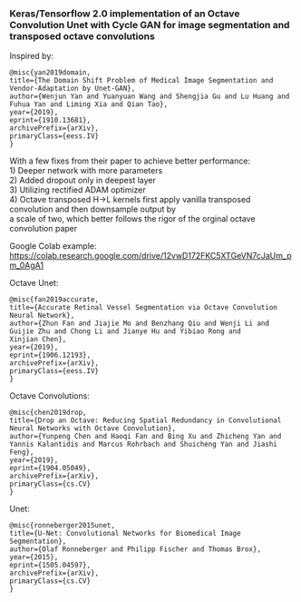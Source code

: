 ### Keras/Tensorflow 2.0 implementation of an Octave Convolution Unet with Cycle GAN for image segmentation and transposed octave convolutions

Inspired by:

    @misc{yan2019domain,
    title={The Domain Shift Problem of Medical Image Segmentation and Vendor-Adaptation by Unet-GAN},
    author={Wenjun Yan and Yuanyuan Wang and Shengjia Gu and Lu Huang and Fuhua Yan and Liming Xia and Qian Tao},
    year={2019},
    eprint={1910.13681},
    archivePrefix={arXiv},
    primaryClass={eess.IV}
    }

With a few fixes from their paper to achieve better performance:  
    1) Deeper network with more parameters    
    2) Added dropout only in deepest layer  
    3) Utilizing rectified ADAM optimizer  
    4) Octave transposed H→L kernels first apply vanilla transposed convolution and then downsample output by   
    a scale of two, which better follows the rigor of the orginal octave convolution paper   

Google Colab example: https://colab.research.google.com/drive/12vwD172FKC5XTGeVN7cJaUm_pm_0AgA1

Octave Unet:

    @misc{fan2019accurate,
    title={Accurate Retinal Vessel Segmentation via Octave Convolution Neural Network},
    author={Zhun Fan and Jiajie Mo and Benzhang Qiu and Wenji Li and Guijie Zhu and Chong Li and Jianye Hu and Yibiao Rong and          Xinjian Chen},
    year={2019},
    eprint={1906.12193},
    archivePrefix={arXiv},
    primaryClass={eess.IV}
    }

Octave Convolutions:

    @misc{chen2019drop,
    title={Drop an Octave: Reducing Spatial Redundancy in Convolutional Neural Networks with Octave Convolution},
    author={Yunpeng Chen and Haoqi Fan and Bing Xu and Zhicheng Yan and Yannis Kalantidis and Marcus Rohrbach and Shuicheng Yan and Jiashi Feng},
    year={2019},
    eprint={1904.05049},
    archivePrefix={arXiv},
    primaryClass={cs.CV}
    }
    
Unet:

    @misc{ronneberger2015unet,
    title={U-Net: Convolutional Networks for Biomedical Image Segmentation},
    author={Olaf Ronneberger and Philipp Fischer and Thomas Brox},
    year={2015},
    eprint={1505.04597},
    archivePrefix={arXiv},
    primaryClass={cs.CV}
    }
